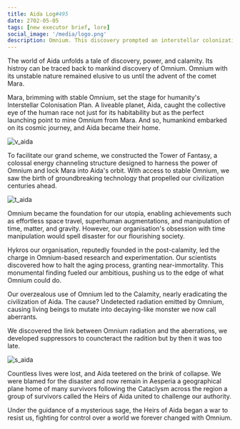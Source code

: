 ```yaml
---
title: Aida Log#495
date: 2702-05-05
tags: [new executor brief, lore]
social_image: '/media/logo.png'
description: Omnium. This discovery prompted an interstellar colonization plan, with Aida as the pivotal location due to its abundance of Omnium and habitability. The Tower of Fantasy was constructed to harness Omnium's power, leading to significant advancements in technology and society, including near-immortality.
---
```


The world of Aida unfolds a tale of discovery, power, and calamity. Its histroy can be traced back to mankind discovery of Omnium. Omnium with its unstable nature remained elusive to us until the advent of the comet Mara.

Mara, brimming with stable Omnium, set the stage for humanity's Interstellar Colonisation Plan. A liveable planet, Aida, caught the collective eye of the human race not just for its habitability but as the perfect launching point to mine Omnium from Mara. And so, humankind embarked on its cosmic journey, and Aida became their home.

![v_aida](/media/v_aida.png)

To facilitate our grand scheme, we constructed the Tower of Fantasy, a colossal energy channeling structure designed to harness the power of Omnium and lock Mara into Aida's orbit. With access to stable Omnium, we saw the birth of groundbreaking technology that propelled our civilization centuries ahead.

![t_aida](/media/t_aida.png)

Omnium became the foundation for our utopia, enabling achievements such as effortless space travel, superhuman augmentations, and manipulation of time, matter, and gravity. However, our organisation's obsession with time manipulation would spell disaster for our flourishing society.

Hykros our organisation, reputedly founded in the post-calamity, led the charge in Omnium-based research and experimentation. Our scientists discovered how to halt the aging process, granting near-immortality. This monumental finding fueled our ambitious, pushing us to the edge of what Omnium could do.

Our overzealous use of Omnium led to the Calamity, nearly eradicating the civilization of Aida. The cause? Undetected radiation emitted by Omnium, causing living beings to mutate into decaying-like monster we now call aberrants.

We discovered the link between Omnium radiation and the aberrations, we developed suppressors to councteract the radition but by then it was too late.

![s_aida](/media/s_aida.png)

Countless lives were lost, and Aida teetered on the brink of collapse. We were blamed for the disaster and now remain in Aesperia a geographical plane
home of many survivors following the Cataclysm across the region a group of survivors called the Heirs of Aida united to challenge our authority.

Under the guidance of a mysterious sage, the Heirs of Aida began a war to resist us, fighting for control over a world we forever changed with Omnium.




